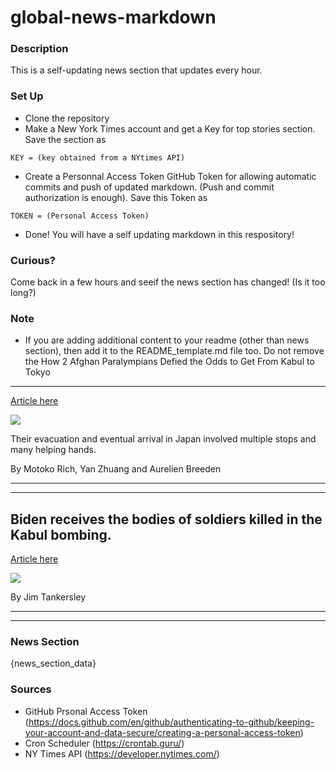 # global-news-markdown

### Description 
This is a self-updating news section that updates every hour.

### Set Up 
* Clone the repository
* Make a New York Times account and get a Key for top stories section. Save the section as 
 ```
 KEY = (key obtained from a NYtimes API)
 ```
*  Create a Personnal Access Token GitHub Token for allowing automatic commits and push of updated markdown. (Push and commit authorization is enough). Save this Token as 
```
TOKEN = (Personal Access Token)
```
* Done! You will have a self updating markdown in this respository!

### Curious?
Come back in a few hours and seeif the news section has changed! (Is it too long?)

### Note
* If you are adding additional content to your readme (other than news section), then add it to the README_template.md file too. Do not remove the How 2 Afghan Paralympians Defied the Odds to Get From Kabul to Tokyo
--------------------------------------------------------------------

[Article here](https://www.nytimes.com/2021/08/30/world/asia/afghan-paralympians-kabul-tokyo.html)

[![](https://static01.nyt.com/images/2021/08/31/world/30japan-paralympics-print/30japan-paralympics02-superJumbo.jpg)](https://www.nytimes.com/2021/08/30/world/asia/afghan-paralympians-kabul-tokyo.html)

Their evacuation and eventual arrival in Japan involved multiple stops and many helping hands.

By Motoko Rich, Yan Zhuang and Aurelien Breeden

* * *

* * *

Biden receives the bodies of soldiers killed in the Kabul bombing.
------------------------------------------------------------------

[Article here](https://www.nytimes.com/2021/08/30/world/biden-receives-the-bodies-of-soldiers-killed-in-the-kabul-bombing.html)

[![](https://static01.nyt.com/images/2021/08/29/world/29afghanistan-briefing-dc2/29afghanistan-briefing-dc2-superJumbo.jpg)](https://www.nytimes.com/2021/08/30/world/biden-receives-the-bodies-of-soldiers-killed-in-the-kabul-bombing.html)

By Jim Tankersley

* * *

* * *

### News Section 
{news_section_data}


### Sources 
* GitHub Prsonal Access Token (https://docs.github.com/en/github/authenticating-to-github/keeping-your-account-and-data-secure/creating-a-personal-access-token)
* Cron Scheduler (https://crontab.guru/)
* NY Times API (https://developer.nytimes.com/)

